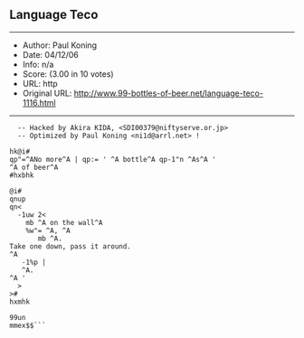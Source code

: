 
## Language Teco ##
---
- Author: Paul Koning
- Date: 04/12/06
- Info: n/a
- Score:  (3.00 in 10 votes)
- URL: http
- Original URL: http://www.99-bottles-of-beer.net/language-teco-1116.html
---

```! -- TECO version of 99 Bottles of beer
  -- Hacked by Akira KIDA, <SDI00379@niftyserve.or.jp>
  -- Optimized by Paul Koning <ni1d@arrl.net> !

hk@i#
qp"=^ANo more^A | qp:= ' ^A bottle^A qp-1"n ^As^A '
^A of beer^A
#hxbhk

@i#
qnup
qn<
  -1uw 2<
    mb ^A on the wall^A
    %w"= ^A, ^A
       mb ^A.
Take one down, pass it around.
^A
   -1%p |
   ^A.
^A '
  >
>#
hxmhk

99un
mmex$$```